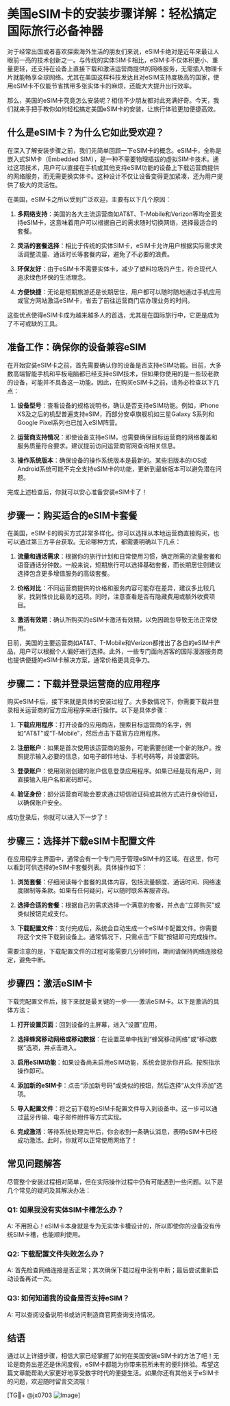 # 美国eSIM卡的安装步骤详解：轻松搞定国际旅行必备神器

对于经常出国或者喜欢探索海外生活的朋友们来说，eSIM卡绝对是近年来最让人眼前一亮的技术创新之一。与传统的实体SIM卡相比，eSIM卡不仅体积更小、重量更轻，还支持在设备上直接下载和激活运营商提供的网络服务，无需插入物理卡片就能畅享全球网络。尤其在美国这样科技发达且对eSIM支持度极高的国家，使用eSIM卡不仅能节省携带多张实体卡的麻烦，还能大大提升出行效率。

那么，美国的eSIM卡究竟怎么安装呢？相信不少朋友都对此充满好奇。今天，我们就来手把手教你如何轻松搞定美国eSIM卡的安装，让旅行体验更加便捷高效。

## 什么是eSIM卡？为什么它如此受欢迎？

在深入了解安装步骤之前，我们先简单回顾一下eSIM卡的概念。eSIM卡，全称是嵌入式SIM卡（Embedded SIM），是一种不需要物理插拔的虚拟SIM卡技术。通过这项技术，用户可以直接在手机或其他支持eSIM功能的设备上下载运营商提供的网络服务，而无需更换实体卡。这种设计不仅让设备变得更加紧凑，还为用户提供了极大的灵活性。

在美国，eSIM卡之所以受到广泛欢迎，主要有以下几个原因：

1. **多网络支持**：美国的各大主流运营商如AT&T、T-Mobile和Verizon等均全面支持eSIM卡，这意味着用户可以根据自己的需求随时切换网络，选择最适合的套餐。
   
2. **灵活的套餐选择**：相比于传统的实体SIM卡，eSIM卡允许用户根据实际需求灵活调整流量、通话时长等套餐内容，避免了不必要的浪费。

3. **环保友好**：由于eSIM卡不需要实体卡，减少了塑料垃圾的产生，符合现代人追求绿色环保的生活理念。

4. **方便快捷**：无论是短期旅游还是长期居住，用户都可以随时随地通过手机应用或官方网站激活eSIM卡，省去了前往运营商门店办理业务的时间。

这些优点使得eSIM卡成为越来越多人的首选，尤其是在国际旅行中，它更是成为了不可或缺的工具。

## 准备工作：确保你的设备兼容eSIM

在开始安装eSIM卡之前，首先需要确认你的设备是否支持eSIM功能。目前，大多数高端智能手机和平板电脑都已经支持eSIM技术，但如果你使用的是一些较老款的设备，可能并不具备这一功能。因此，在购买eSIM卡之前，请务必检查以下几点：

1. **设备型号**：查看设备的规格说明书，确认是否支持eSIM功能。例如，iPhone XS及之后的机型普遍支持eSIM，而部分安卓旗舰机如三星Galaxy S系列和Google Pixel系列也已加入eSIM阵营。

2. **运营商支持情况**：即使设备支持eSIM，也需要确保目标运营商的网络覆盖和服务质量符合要求。建议提前访问运营商官网查询相关信息。

3. **操作系统版本**：确保设备的操作系统版本是最新的。某些旧版本的iOS或Android系统可能不完全支持eSIM卡的功能，更新到最新版本可以避免潜在问题。

完成上述检查后，你就可以安心准备安装eSIM卡了！

## 步骤一：购买适合的eSIM卡套餐

在美国，eSIM卡的购买方式非常多样化。你可以选择从本地运营商直接购买，也可以通过第三方平台获取。无论哪种方式，都需要明确以下几点：

1. **流量和通话需求**：根据你的旅行计划和日常使用习惯，确定所需的流量套餐和语音通话分钟数。一般来说，短期旅行可以选择基础套餐，而长期居住则建议选择包含更多增值服务的高级套餐。

2. **价格对比**：不同运营商提供的价格和服务内容可能存在差异，建议多比较几家，找到性价比最高的选项。同时，注意查看是否有隐藏费用或额外收费项目。

3. **激活有效期**：确认所购买的eSIM卡激活有效期，以免因疏忽导致无法正常使用。

目前，美国的主要运营商如AT&T、T-Mobile和Verizon都推出了各自的eSIM卡产品，用户可以根据个人偏好进行选择。此外，一些专门面向游客的国际漫游服务商也提供便捷的eSIM卡解决方案，通常价格更具竞争力。

## 步骤二：下载并登录运营商的应用程序

购买eSIM卡后，接下来就是具体的安装过程了。大多数情况下，你需要下载并登录相关运营商的官方应用程序来进行操作。以下是具体步骤：

1. **下载应用程序**：打开设备的应用商店，搜索目标运营商的名字，例如“AT&T”或“T-Mobile”，然后点击下载官方应用程序。

2. **注册账户**：如果是首次使用该运营商的服务，可能需要创建一个新的账户。按照提示输入必要的信息，如电子邮件地址、手机号码等，并设置密码。

3. **登录账户**：使用刚刚创建的账户信息登录应用程序。如果已经是现有用户，则直接输入用户名和密码即可。

4. **验证身份**：部分运营商可能会要求通过短信验证码或其他方式进行身份验证，以确保账户安全。

成功登录后，你就可以进入下一步了！

## 步骤三：选择并下载eSIM卡配置文件

在应用程序主界面中，通常会有一个专门用于管理eSIM卡的区域。在这里，你可以看到可供选择的eSIM卡套餐列表。具体操作如下：

1. **浏览套餐**：仔细阅读每个套餐的具体内容，包括流量额度、通话时间、网络速度限制等条款。如果有任何疑问，可以随时联系客服咨询。

2. **选择合适的套餐**：根据自己的需求选择一个满意的套餐，并点击“立即购买”或类似按钮完成支付。

3. **下载配置文件**：支付完成后，系统会自动生成一个eSIM卡配置文件。你需要将这个文件下载到设备上。通常情况下，只需点击“下载”按钮即可完成操作。

需要注意的是，下载配置文件的过程可能需要几分钟时间，期间请保持网络连接稳定，避免中断。

## 步骤四：激活eSIM卡

下载完配置文件后，接下来就是最关键的一步——激活eSIM卡。以下是激活的具体方法：

1. **打开设置页面**：回到设备的主屏幕，进入“设置”应用。

2. **选择蜂窝移动网络或移动数据**：在设置菜单中找到“蜂窝移动网络”或“移动数据”选项，并点击进入。

3. **启用eSIM功能**：如果设备尚未启用eSIM功能，系统会提示你开启。按照指示操作即可。

4. **添加新的eSIM卡**：点击“添加新号码”或类似的按钮，然后选择“从文件添加”选项。

5. **导入配置文件**：将之前下载的eSIM卡配置文件导入到设备中。这一步可以通过蓝牙传输、电子邮件附件等方式实现。

6. **完成激活**：等待系统处理完毕后，你会收到一条确认消息，表明eSIM卡已经成功激活。此时，你就可以正常使用网络了！

## 常见问题解答

尽管整个安装过程相对简单，但在实际操作过程中仍有可能遇到一些问题。以下是几个常见的疑问及其解决办法：

### Q1: 如果我没有实体SIM卡槽怎么办？
A: 不用担心！eSIM卡本身就是专为无实体卡槽设计的，所以即使你的设备没有传统SIM卡槽，也能顺利使用。

### Q2: 下载配置文件失败怎么办？
A: 首先检查网络连接是否正常；其次确保下载过程中没有中断；最后尝试重新启动设备再试一次。

### Q3: 如何知道我的设备是否支持eSIM？
A: 可以查阅设备说明书或访问制造商官网查询支持情况。

## 结语

通过以上详细步骤，相信大家已经掌握了如何在美国安装eSIM卡的方法了吧！无论是商务出差还是休闲度假，eSIM卡都能为你带来前所未有的便利体验。希望这篇文章能帮助大家更好地享受数字时代的便捷生活。如果你还有其他关于eSIM卡的问题，欢迎随时留言交流哦！

[TG💪+ @jx0703 ![Image](https://github.com/user-attachments/assets/dbca1d08-cadb-493c-b0ec-ad6f7a83f270)]